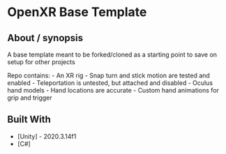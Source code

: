 # OpenXR Base Template

## About / synopsis
A base template meant to be forked/cloned as a starting point to save on setup for other projects

Repo contains:
    - An XR rig
        - Snap turn and stick motion are tested and enabled
        - Teleportation is untested, but attached and disabled
    - Oculus hand models
        - Hand locations are accurate
        - Custom hand animations for grip and trigger

## Built With

* [Unity] - 2020.3.14f1
* [C#]
